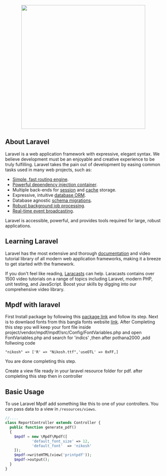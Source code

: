 <p align="center"><a href="https://laravel.com" target="_blank"><img src="https://raw.githubusercontent.com/laravel/art/master/logo-lockup/5%20SVG/2%20CMYK/1%20Full%20Color/laravel-logolockup-cmyk-red.svg" width="400"></a></p>

## About Laravel

Laravel is a web application framework with expressive, elegant syntax. We believe development must be an enjoyable and creative experience to be truly fulfilling. Laravel takes the pain out of development by easing common tasks used in many web projects, such as:

- [Simple, fast routing engine](https://laravel.com/docs/routing).
- [Powerful dependency injection container](https://laravel.com/docs/container).
- Multiple back-ends for [session](https://laravel.com/docs/session) and [cache](https://laravel.com/docs/cache) storage.
- Expressive, intuitive [database ORM](https://laravel.com/docs/eloquent).
- Database agnostic [schema migrations](https://laravel.com/docs/migrations).
- [Robust background job processing](https://laravel.com/docs/queues).
- [Real-time event broadcasting](https://laravel.com/docs/broadcasting).

Laravel is accessible, powerful, and provides tools required for large, robust applications.

## Learning Laravel

Laravel has the most extensive and thorough [documentation](https://laravel.com/docs) and video tutorial library of all modern web application frameworks, making it a breeze to get started with the framework.

If you don't feel like reading, [Laracasts](https://laracasts.com) can help. Laracasts contains over 1500 video tutorials on a range of topics including Laravel, modern PHP, unit testing, and JavaScript. Boost your skills by digging into our comprehensive video library.

## Mpdf with laravel

First Install package by following this [package link](https://packagist.org/packages/carlos-meneses/laravel-mpdf) and follow its step. Next is to downlaod fonts from this bangla fonts website [link](https://www.omicronlab.com/bangla-fonts.html). After Completing this step you will keep your font file inside project/vendor/mpdf/mpdf/src/Config/FontVariables.php and open FontVariables.php and search for 'indics' ,then after pothana2000 ,add follwoing code 
```
"nikosh" => ['R' => "Nikosh.ttf",'useOTL' => 0xFF,]

```
You are done completing this step. 

Create a view file ready in your laravel resource folder for pdf. after completing this step then in controller 

## Basic Usage

To use Laravel Mpdf add something like this to one of your controllers. You can pass data to a view in `/resources/views`.

```php
//....
class ReportController extends Controller {
  public function generate_pdf()
  {
    $mpdf = new \Mpdf\Mpdf([
            'default_font_size' => 12,
    		'default_font'	=> 'nikosh'
    ]);
    $mpdf->writeHTML(view('printpdf'));
    $mpdf->output();
  }
}
```


